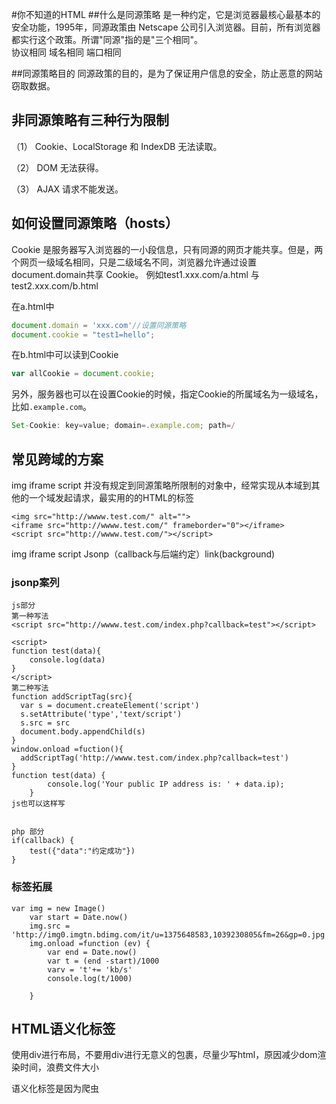 #你不知道的HTML
##什么是同源策略
是一种约定，它是浏览器最核心最基本的安全功能，1995年，同源政策由 Netscape 公司引入浏览器。目前，所有浏览器都实行这个政策。所谓"同源"指的是"三个相同"。
​                                                                   
    协议相同
    域名相同
    端口相同

##同源策略目的
同源政策的目的，是为了保证用户信息的安全，防止恶意的网站窃取数据。
## 非同源策略有三种行为限制

（1） Cookie、LocalStorage 和 IndexDB 无法读取。

（2） DOM 无法获得。

（3） AJAX 请求不能发送。
## 如何设置同源策略（hosts）
Cookie 是服务器写入浏览器的一小段信息，只有同源的网页才能共享。但是，两个网页一级域名相同，只是二级域名不同，浏览器允许通过设置document.domain共享 Cookie。
例如test1.xxx.com/a.html 与test2.xxx.com/b.html

在a.html中

```javascript 
document.domain = 'xxx.com'//设置同源策略
document.cookie = "test1=hello";
```

在b.html中可以读到Cookie

```javascript
var allCookie = document.cookie;
```

另外，服务器也可以在设置Cookie的时候，指定Cookie的所属域名为一级域名，比如`.example.com`。

``` javascript
Set-Cookie: key=value; domain=.example.com; path=/                                      
```

## 常见跨域的方案

img iframe script 并没有规定到同源策略所限制的对象中，经常实现从本域到其他的一个域发起请求，最实用的的HTML的标签

```
<img src="http://wwww.test.com/" alt="">
<iframe src="http://wwww.test.com/" frameborder="0"></iframe>
<script src="http://wwww.test.com/"></script>
```

img  iframe script	 Jsonp（callback与后端约定）link(background)

### jsonp案列

```
js部分
第一种写法
<script src="http://wwww.test.com/index.php?callback=test"></script>

<script>
function test(data){
    console.log(data)
}
</script>
第二种写法
function addScriptTag(src){
  var s = document.createElement('script')
  s.setAttribute('type','text/script')
  s.src = src
  document.body.appendChild(s)
}
window.onload =fuction(){
  addScriptTag('http://wwww.test.com/index.php?callback=test')
}
function test(data) {
        console.log('Your public IP address is: ' + data.ip);
    }
js也可以这样写


php 部分
if(callback) {
    test({"data":"约定成功"})
}
```

### 标签拓展

```
var img = new Image()
    var start = Date.now()
    img.src = 'http://img0.imgtn.bdimg.com/it/u=1375648583,1039230805&fm=26&gp=0.jpg'
    img.onload =function (ev) {
        var end = Date.now()
        var t = (end -start)/1000
        varv = 't'+= 'kb/s'
        console.log(t/1000)
        
    }
```

## HTML语义化标签

使用div进行布局，不要用div进行无意义的包裹，尽量少写html，原因减少dom渲染时间，浪费文件大小

语义化标签是因为爬虫

